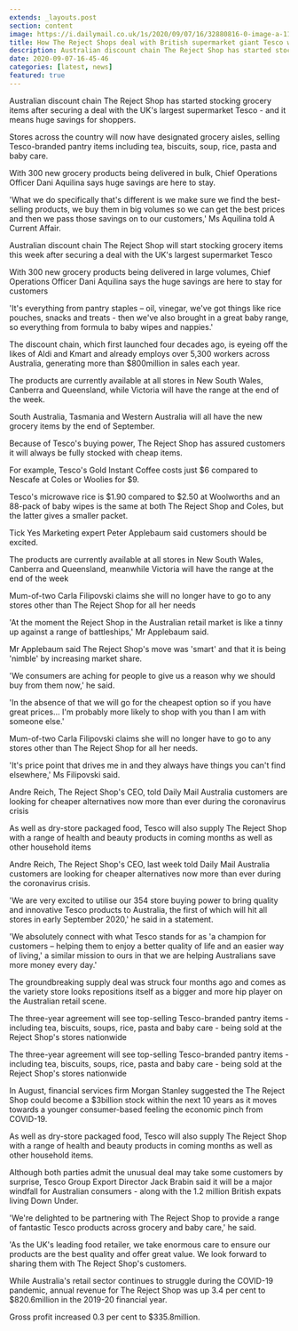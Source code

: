 ```yaml
---
extends: _layouts.post
section: content
image: https://i.dailymail.co.uk/1s/2020/09/07/16/32880816-0-image-a-117_1599491234481.jpg 
title: How The Reject Shops deal with British supermarket giant Tesco will mean huge savings for Aussies 
description: Australian discount chain The Reject Shop has started stocking grocery items after securing a deal with the UKs largest supermarket Tesco, and it means huge savings for Aussie shoppers. 
date: 2020-09-07-16-45-46 
categories: [latest, news] 
featured: true 
--- 
```

Australian discount chain The Reject Shop has started stocking grocery items after securing a deal with the UK's largest supermarket Tesco - and it means huge savings for shoppers.

Stores across the country will now have designated grocery aisles, selling Tesco-branded pantry items including tea, biscuits, soup, rice, pasta and baby care. 

With 300 new grocery products being delivered in bulk, Chief Operations Officer Dani Aquilina says huge savings are here to stay.

'What we do specifically that's different is we make sure we find the best-selling products, we buy them in big volumes so we can get the best prices and then we pass those savings on to our customers,' Ms Aquilina told A Current Affair.

Australian discount chain The Reject Shop will start stocking grocery items this week after securing a deal with the UK's largest supermarket Tesco

With 300 new grocery products being delivered in large volumes, Chief Operations Officer Dani Aquilina says the huge savings are here to stay for customers

'It's everything from pantry staples – oil, vinegar, we've got things like rice pouches, snacks and treats - then we've also brought in a great baby range, so everything from formula to baby wipes and nappies.' 

The discount chain, which first launched four decades ago, is eyeing off the likes of Aldi and Kmart and already employs over 5,300 workers across Australia, generating more than $800million in sales each year. 

The products are currently available at all stores in New South Wales, Canberra and Queensland, while Victoria will have the range at the end of the week.

South Australia, Tasmania and Western Australia will all have the new grocery items by the end of September. 

Because of Tesco's buying power, The Reject Shop has assured customers it will always be fully stocked with cheap items.

For example, Tesco's Gold Instant Coffee costs just $6 compared to Nescafe at Coles or Woolies for $9.

Tesco's microwave rice is $1.90 compared to $2.50 at Woolworths and an 88-pack of baby wipes is the same at both The Reject Shop and Coles, but the latter gives a smaller packet.

Tick Yes Marketing expert Peter Applebaum said customers should be excited. 

The products are currently available at all stores in New South Wales, Canberra and Queensland, meanwhile Victoria will have the range at the end of the week 

Mum-of-two Carla Filipovski claims she will no longer have to go to any stores other than The Reject Shop for all her needs

'At the moment the Reject Shop in the Australian retail market is like a tinny up against a range of battleships,' Mr Applebaum said. 

Mr Applebaum said The Reject Shop's move was 'smart' and that it is being 'nimble' by increasing market share.

'We consumers are aching for people to give us a reason why we should buy from them now,' he said.

'In the absence of that we will go for the cheapest option so if you have great prices… I'm probably more likely to shop with you than I am with someone else.'  

Mum-of-two Carla Filipovski claims she will no longer have to go to any stores other than The Reject Shop for all her needs.

'It's price point that drives me in and they always have things you can't find elsewhere,' Ms Filipovski said. 

Andre Reich, The Reject Shop's CEO, told Daily Mail Australia customers are looking for cheaper alternatives now more than ever during the coronavirus crisis

As well as dry-store packaged food, Tesco will also supply The Reject Shop with a range of health and beauty products in coming months as well as other household items 

Andre Reich, The Reject Shop's CEO, last week told Daily Mail Australia customers are looking for cheaper alternatives now more than ever during the coronavirus crisis.

'We are very excited to utilise our 354 store buying power to bring quality and innovative Tesco products to Australia, the first of which will hit all stores in early September 2020,' he said in a statement.

'We absolutely connect with what Tesco stands for as 'a champion for customers – helping them to enjoy a better quality of life and an easier way of living,' a similar mission to ours in that we are helping Australians save more money every day.'

The groundbreaking supply deal was struck four months ago and comes as the variety store looks repositions itself as a bigger and more hip player on the Australian retail scene.

The three-year agreement will see top-selling Tesco-branded pantry items - including tea, biscuits, soups, rice, pasta and baby care - being sold at the Reject Shop's stores nationwide

The three-year agreement will see top-selling Tesco-branded pantry items - including tea, biscuits, soups, rice, pasta and baby care - being sold at the Reject Shop's stores nationwide

In August, financial services firm Morgan Stanley suggested the The Reject Shop could become a $3billion stock within the next 10 years as it moves towards a younger consumer-based feeling the economic pinch from COVID-19. 

As well as dry-store packaged food, Tesco will also supply The Reject Shop with a range of health and beauty products in coming months as well as other household items.

Although both parties admit the unusual deal may take some customers by surprise, Tesco Group Export Director Jack Brabin said it will be a major windfall for Australian consumers - along with the 1.2 million British expats living Down Under.

'We're delighted to be partnering with The Reject Shop to provide a range of fantastic Tesco products across grocery and baby care,' he said.

'As the UK's leading food retailer, we take enormous care to ensure our products are the best quality and offer great value. We look forward to sharing them with The Reject Shop's customers.

While Australia's retail sector continues to struggle during the COVID-19 pandemic, annual revenue for The Reject Shop was up 3.4 per cent to $820.6million in the 2019-20 financial year.

Gross profit increased 0.3 per cent to $335.8million.

